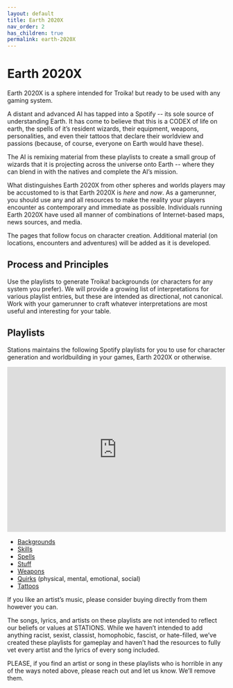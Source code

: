 ```yaml
---
layout: default
title: Earth 2020X
nav_order: 2
has_children: true
permalink: earth-2020X
---
```


# Earth 2020X

Earth 2020X is a sphere intended for Troika! but ready to be used with any gaming system. 

A distant and advanced AI has tapped into a Spotify -- its sole source of understanding Earth. It has come to believe that this is a CODEX of life on earth, the spells of it’s resident wizards, their equipment, weapons, personalities, and even their tattoos that declare their worldview and passions (because, of course, everyone on Earth would have these).

The AI is remixing material from these playlists to create a small group of wizards that it is projecting across the universe onto Earth -- where they can blend in with the natives and complete the AI’s mission.

What distinguishes Earth 2020X from other spheres and worlds players may be accustomed to is that Earth 2020X is *here* and *now*. As a gamerunner, you should use any and all resources to make the reality your players encounter as contemporary and immediate as possible. Individuals running Earth 2020X have used all manner of combinations of Internet-based maps, news sources, and media.

The pages that follow focus on character creation. Additional material (on locations, encounters and adventures) will be added as it is developed.

## Process and Principles ##

Use the playlists to generate Troika! backgrounds (or characters for any system you prefer). We will provide a growing list of interpretations for various playlist entries, but these are intended as directional, not canonical. Work with your gamerunner to craft whatever interpretations are most useful and interesting for your table.

## Playlists ##

Stations maintains the following Spotify playlists for you to use for character generation and worldbuilding in your games, Earth 2020X or otherwise.

<iframe src="https://open.spotify.com/embed/playlist/5MFCzwtOlvJnoN1Rbljy61?utm_source=generator" width="100%" height="380" frameBorder="0" allowfullscreen="" allow="autoplay; clipboard-write; encrypted-media; fullscreen; picture-in-picture"></iframe>

- [Backgrounds](https://open.spotify.com/playlist/5peJMvNPWE4rLbZkN9cW9t?si=d448d6f1443f481c)
- [Skills](https://open.spotify.com/playlist/06NCCIhZmCMp5UXZv1OJWX?si=55c6a214e4004f0a)
- [Spells](https://open.spotify.com/playlist/5MFCzwtOlvJnoN1Rbljy61?si=1fba8df21e1846fb)
- [Stuff](https://open.spotify.com/playlist/0VTAv9ZG7SkCpzTDFt1Hnl?si=4fb383509e1b4915)
- [Weapons](https://open.spotify.com/playlist/18jXiZHn25JA8qdIl8rmRM?si=0067f773ac06423f)
- [Quirks](https://open.spotify.com/playlist/4blygdZRCuup8tyY7UamYm?si=0b5154826d4a4980) (physical, mental, emotional, social)
- [Tattoos](https://open.spotify.com/playlist/2bqNuOZdLIxMI3zRMogcXw?si=264f3f166ea84873)

If you like an artist’s music, please consider buying directly from them however you can.

The songs, lyrics, and artists on these playlists are not intended to reflect our beliefs or values at STATIONS. While we haven’t intended to add anything racist, sexist, classist, homophobic, fascist, or hate-filled, we’ve created these playlists for gameplay and haven’t had the resources to fully vet every artist and the lyrics of every song included.

PLEASE, if you find an artist or song in these playlists who is horrible in any of the ways noted above, please reach out and let us know. We’ll remove them.

